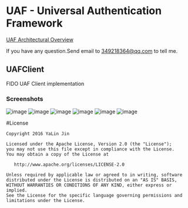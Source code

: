 # UAF - Universal Authentication Framework

[UAF Architectural Overview](https://fidoalliance.org/wp-content/uploads/html/fido-uaf-overview-v1.0-ps-20141208.html)

If you have any question.Send email to 349218364@qq.com to tell me.

## UAFClient
FIDO UAF Client implementation

### Screenshots
 ![image](https://github.com/jinkg/UAFClient/blob/master/screenshot/asm_list.png)
 ![image](https://github.com/jinkg/UAFClient/blob/master/screenshot/default_asm.png)
 ![image](https://github.com/jinkg/UAFClient/blob/master/screenshot/device_list.png)
 ![image](https://github.com/jinkg/UAFClient/blob/master/screenshot/touch.png)
 ![image](https://github.com/jinkg/UAFClient/blob/master/screenshot/test.png)
 ![image](https://github.com/jinkg/UAFClient/blob/master/screenshot/test1.png)

#License

    Copyright 2016 YaLin Jin

    Licensed under the Apache License, Version 2.0 (the "License");
    you may not use this file except in compliance with the License.
    You may obtain a copy of the License at

       http://www.apache.org/licenses/LICENSE-2.0

    Unless required by applicable law or agreed to in writing, software
    distributed under the License is distributed on an "AS IS" BASIS,
    WITHOUT WARRANTIES OR CONDITIONS OF ANY KIND, either express or implied.
    See the License for the specific language governing permissions and
    limitations under the License.
